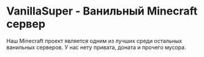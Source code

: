 # VanillaSuper - Ванильный Minecraft сервер
Наш Minecraft проект является одним из лучших среди остальных ванильных серверов. У нас нету привата, доната и прочего мусора.
